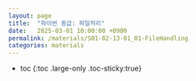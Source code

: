 ```yaml
---
layout: page
title:  "파이썬 중급: 파일처리"
date:   2025-03-01 10:00:00 +0900
permalink: /materials/S01-02-13-01_01-FileHandling
categories: materials
---
```

* toc
{:toc .large-only .toc-sticky:true}
